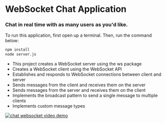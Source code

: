 # WebSocket Chat Application
### Chat in real time with as many users as you'd like. 

To run this application, first open up a terminal. Then, run the command below:

```sh
npm install
node server.js
```


- This project creates a WebSocket server using the ws package
- Creates a WebSocket client using the WebSocket API
- Establishes and responds to WebSocket connections between client and server
- Sends messages from the client and receives them on the server
- Sends messages from the server and receives them on the client
- Implements the broadcast pattern to send a single message to multiple clients
- Implements custom message types


[![chat websocket video demo](https://res.cloudinary.com/marcomontalbano/image/upload/v1661141875/video_to_markdown/images/youtube--jPuiwJJnafU-c05b58ac6eb4c4700831b2b3070cd403.jpg)](https://www.youtube.com/watch?v=jPuiwJJnafU&ab_channel=RosieFaulkner "chat websocket video demo")
